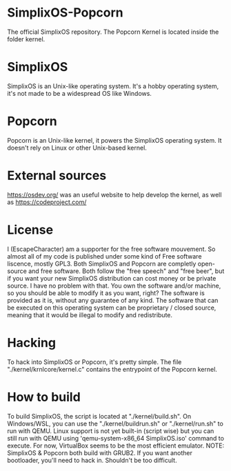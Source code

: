 # SimplixOS-Popcorn
The official SimplixOS repository. The Popcorn Kernel is located inside the folder kernel.
# SimplixOS
SimplixOS is an Unix-like operating system. It's a hobby operating system, it's not made to be a widespread OS like Windows.
# Popcorn
Popcorn is an Unix-like kernel, it powers the SimplixOS operating system. It doesn't rely on Linux or other Unix-based kernel.
# External sources
https://osdev.org/ was an useful website to help develop the kernel, as well as https://codeproject.com/
# License
I (EscapeCharacter) am a supporter for the free software mouvement. So almost all of my code is published under some kind of Free software liscence, 
mostly GPL3. Both SimplixOS and Popcorn are completly open-source and free software. Both follow the "free speech" and "free beer", but if you want 
your new SimplixOS distribution can cost money or be private source. I have no problem with that. You own the software and/or machine, so you should be
able to modify it as you want, right?
The software is provided as it is, without any guarantee of any kind. The software that can be executed on this operating system can be
proprietary / closed source, meaning that it would be illegal to modify and redistribute.
# Hacking
To hack into SimplixOS or Popcorn, it's pretty simple. The file "./kernel/krnlcore/kernel.c" contains the entrypoint of the Popcorn kernel.
# How to build
To build SimplixOS, the script is located at "./kernel/build.sh". On Windows/WSL, you can use the "./kernel/buildrun.sh" or "./kernel/run.sh" to run with QEMU.
Linux support is not yet built-in (script wise) but you can still run with QEMU using 'qemu-system-x86_64 SimplixOS.iso' command to execute.
For now, VirtualBox seems to be the most efficient emulator.
NOTE: SimplixOS & Popcorn both build with GRUB2. If you want another bootloader, you'll need to hack in. Shouldn't be too difficult.
